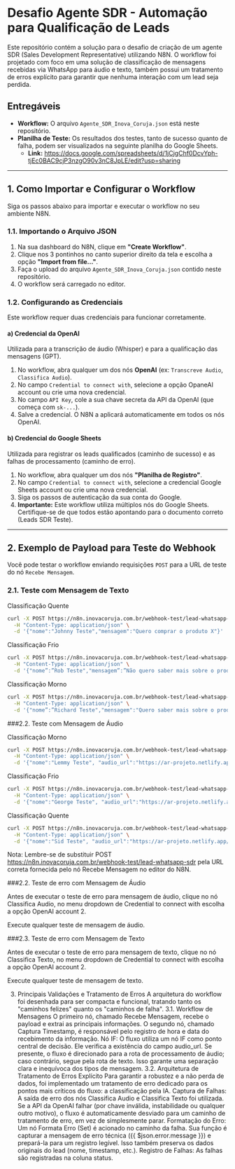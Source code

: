 # Desafio Agente SDR - Automação para Qualificação de Leads

Este repositório contém a solução para o desafio de criação de um agente SDR (Sales Development Representative) utilizando N8N. O workflow foi projetado com foco em uma solução de classificação de mensagens recebidas via WhatsApp para áudio e texto, também possui um tratamento de erros explícito para garantir que nenhuma interação com um lead seja perdida.

## Entregáveis

- **Workflow:** O arquivo `Agente_SDR_Inova_Coruja.json` está neste repositório.
- **Planilha de Teste:** Os resultados dos testes, tanto de sucesso quanto de falha, podem ser visualizados na seguinte planilha do Google Sheets.
  - **Link:** https://docs.google.com/spreadsheets/d/1jCjgChf0DcvYph-tjEc0BAC9cjP3nzgO90v3nC8JpLE/edit?usp=sharing

---

## 1. Como Importar e Configurar o Workflow

Siga os passos abaixo para importar e executar o workflow no seu ambiente N8N.

### 1.1. Importando o Arquivo JSON

1.  Na sua dashboard do N8N, clique em **"Create Workflow"**.
2.  Clique nos 3 pontinhos no canto superior direito da tela e escolha a opção **"Import from file..."**.
3.  Faça o upload do arquivo `Agente_SDR_Inova_Coruja.json` contido neste repositório.
4.  O workflow será carregado no editor.

### 1.2. Configurando as Credenciais

Este workflow requer duas credenciais para funcionar corretamente.

#### a) Credencial da OpenAI

Utilizada para a transcrição de áudio (Whisper) e para a qualificação das mensagens (GPT).

1.  No workflow, abra qualquer um dos nós **OpenAI** (ex: `Transcreve Audio`, `Classifica Audio`).
2.  No campo `Credential to connect with`, selecione a opção OpaneAI account ou crie uma nova credencial.
3.  No campo `API Key`, cole a sua chave secreta da API da OpenAI (que começa com `sk-...`).
4.  Salve a credencial. O N8N a aplicará automaticamente em todos os nós OpenAI.

#### b) Credencial do Google Sheets

Utilizada para registrar os leads qualificados (caminho de sucesso) e as falhas de processamento (caminho de erro).

1.  No workflow, abra qualquer um dos nós **"Planilha de Registro"**.
2.  No campo `Credential to connect with`, selecione a credencial Google Sheets account ou crie uma nova credencial.
3.  Siga os passos de autenticação da sua conta do Google.
4.  **Importante:** Este workflow utiliza múltiplos nós do Google Sheets. Certifique-se de que todos estão apontando para o documento correto (Leads SDR Teste).

---

## 2. Exemplo de Payload para Teste do Webhook

Você pode testar o workflow enviando requisições `POST` para a URL de teste do nó `Recebe Mensagem`.

### 2.1. Teste com Mensagem de Texto

Classificação Quente

```bash
curl -X POST https://n8n.inovacoruja.com.br/webhook-test/lead-whatsapp-sdr \
  -H "Content-Type: application/json" \
  -d '{"nome":"Johnny Teste","mensagem":"Quero comprar o produto X"}'
```

Classificação Frio

```bash
curl -X POST https://n8n.inovacoruja.com.br/webhook-test/lead-whatsapp-sdr \
  -H "Content-Type: application/json" \
  -d '{"nome”:”Rob Teste","mensagem”:”Não quero saber mais sobre o produto X"}'
```

Classificação Morno

```bash
curl -X POST https://n8n.inovacoruja.com.br/webhook-test/lead-whatsapp-sdr \
  -H "Content-Type: application/json" \
  -d '{"nome”:”Richard Teste","mensagem":"Quero saber mais sobre o produto "}'
```

###2.2. Teste com Mensagem de Áudio

Classificação Morno

```bash
curl -X POST https://n8n.inovacoruja.com.br/webhook-test/lead-whatsapp-sdr \
  -H "Content-Type: application/json" \
  -d '{"nome":"Lemmy Teste", "audio_url":"https://ar-projeto.netlify.app/1.mp3", "type":"audio"}'
```

Classificação Frio

```bash
curl -X POST https://n8n.inovacoruja.com.br/webhook-test/lead-whatsapp-sdr \
  -H "Content-Type: application/json" \
  -d '{"nome":"George Teste", "audio_url":"https://ar-projeto.netlify.app/2.mp3", "type":"audio"}'
```

Classificação Quente

```bash
curl -X POST https://n8n.inovacoruja.com.br/webhook-test/lead-whatsapp-sdr \
  -H "Content-Type: application/json" \
  -d '{"nome":"Sid Teste", "audio_url":"https://ar-projeto.netlify.app/3.mp3", "type":"audio"}'
```

Nota: Lembre-se de substituir POST https://n8n.inovacoruja.com.br/webhook-test/lead-whatsapp-sdr pela URL correta fornecida pelo nó Recebe Mensagem no editor do N8N.

###2.2. Teste de erro com Mensagem de Áudio

Antes de executar o teste de erro para mensagem de áudio, clique no nó Classifica Audio, no menu dropdown de Credential to connect with escolha a opção OpenAI account 2.

Execute qualquer teste de mensagem de áudio.

###2.3. Teste de erro com Mensagem de Texto

Antes de executar o teste de erro para mensagem de texto, clique no nó Classifica Texto, no menu dropdown de Credential to connect with escolha a opção OpenAI account 2.

Execute qualquer teste de mensagem de texto.

3. Principais Validações e Tratamento de Erros
   A arquitetura do workflow foi desenhada para ser compacta e funcional, tratando tanto os "caminhos felizes" quanto os "caminhos de falha".
   3.1. Workflow de Mensagens
   O primeiro nó, chamado Recebe Mensagem, recebe o payload e extrai as principais informações.
   O segundo nó, chamado Captura Timestamp, é responsável pelo registro de hora e data do recebimento da informação.
   Nó IF: O fluxo utiliza um nó IF como ponto central de decisão. Ele verifica a existência do campo audio_url. Se presente, o fluxo é direcionado para a rota de processamento de áudio; caso contrário, segue pela rota de texto. Isso garante uma separação clara e inequívoca dos tipos de mensagem.
   3.2. Arquitetura de Tratamento de Erros Explícito
   Para garantir a robustez e a não perda de dados, foi implementado um tratamento de erro dedicado para os pontos mais críticos do fluxo: a classificação pela IA.
   Captura de Falhas: A saída de erro dos nós Classifica Audio e Classifica Texto foi utilizada. Se a API da OpenAI falhar (por chave inválida, instabilidade ou qualquer outro motivo), o fluxo é automaticamente desviado para um caminho de tratamento de erro, em vez de simplesmente parar.
   Formatação do Erro: Um nó Formata Erro (Set) é acionado no caminho da falha. Sua função é capturar a mensagem de erro técnica ({{ $json.error.message }}) e prepará-la para um registro legível. Isso também preserva os dados originais do lead (nome, timestamp, etc.).
   Registro de Falhas: As falhas são registradas na coluna status.
